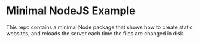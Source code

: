 # Minimal NodeJS Example

This repo contains a minimal Node package that shows how to create static websites, and reloads the server each time the files are changed in disk.
